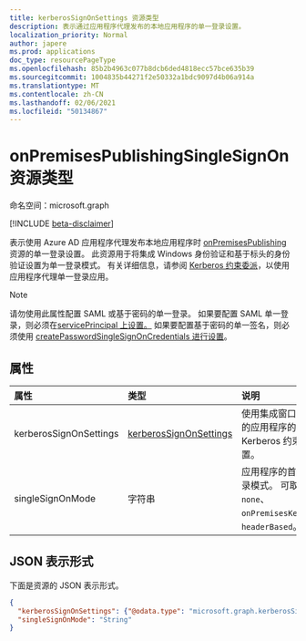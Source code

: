 ```yaml
---
title: kerberosSignOnSettings 资源类型
description: 表示通过应用程序代理发布的本地应用程序的单一登录设置。
localization_priority: Normal
author: japere
ms.prod: applications
doc_type: resourcePageType
ms.openlocfilehash: 85b2b4963c077b8dcb6ded4818ecc57bce635b39
ms.sourcegitcommit: 1004835b44271f2e50332a1bdc9097d4b06a914a
ms.translationtype: MT
ms.contentlocale: zh-CN
ms.lasthandoff: 02/06/2021
ms.locfileid: "50134867"
---
```

# <a name="onpremisespublishingsinglesignon-resource-type"></a>onPremisesPublishingSingleSignOn 资源类型

命名空间：microsoft.graph

[!INCLUDE [beta-disclaimer](../../includes/beta-disclaimer.md)]

表示使用 Azure AD 应用程序代理发布本地应用程序时 [onPremisesPublishing](onpremisespublishing.md) 资源的单一登录设置。 此资源用于将集成 Windows 身份验证和基于标头的身份验证设置为单一登录模式。 有关详细信息，请参阅 [Kerberos 约束委派](/azure/active-directory/manage-apps/application-proxy-configure-single-sign-on-with-kcd)，以使用应用程序代理单一登录应用。

>[!NOTE]
>请勿使用此属性配置 SAML 或基于密码的单一登录。 如果要配置 SAML 单一登录，则必须在[servicePrincipal 上设置。](serviceprincipal.md)
如果要配置基于密码的单一签名，则必须使用 [createPasswordSingleSignOnCredentials 进行设置](../api/serviceprincipal-createpasswordsinglesignoncredentials.md)。

## <a name="properties"></a>属性

| 属性     | 类型        | 说明 |
|:-------------|:------------|:------------|
|kerberosSignOnSettings| [kerberosSignOnSettings](kerberossignonsettings.md)| 使用集成窗口身份验证的应用程序的 Kerberos 约束委派设置。 |
|singleSignOnMode|字符串| 应用程序的首选单一登录模式。 可取值为：`none`、`onPremisesKerberos`、`headerBased`。|

## <a name="json-representation"></a>JSON 表示形式

下面是资源的 JSON 表示形式。

<!-- {
  "blockType": "resource",
  "optionalProperties": [

  ],
  "@odata.type": "microsoft.graph.onPremisesPublishingSingleSignOn",
  "baseType": null
}-->

```json
{
  "kerberosSignOnSettings": {"@odata.type": "microsoft.graph.kerberosSignOnSettings"},
  "singleSignOnMode": "String"
}
```

<!-- uuid: 16cd6b66-4b1a-43a1-adaf-3a886856ed98
2019-02-04 14:57:30 UTC -->
<!-- {
  "type": "#page.annotation",
  "description": "onPremisesPublishingSingleSignOn resource",
  "keywords": "",
  "section": "documentation",
  "tocPath": ""
}-->
